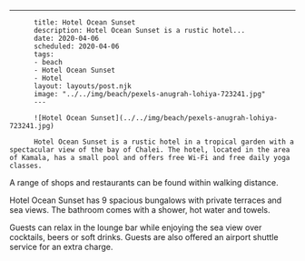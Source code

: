---
          title: Hotel Ocean Sunset
          description: Hotel Ocean Sunset is a rustic hotel...
          date: 2020-04-06
          scheduled: 2020-04-06
          tags:
          - beach
          - Hotel Ocean Sunset
          - Hotel
          layout: layouts/post.njk
          image: "../../img/beach/pexels-anugrah-lohiya-723241.jpg"
          ---
          
          ![Hotel Ocean Sunset](../../img/beach/pexels-anugrah-lohiya-723241.jpg)
          
          Hotel Ocean Sunset is a rustic hotel in a tropical garden with a spectacular view of the bay of Chalei. The hotel, located in the area of Kamala, has a small pool and offers free Wi-Fi and free daily yoga classes.

A range of shops and restaurants can be found within walking distance.

Hotel Ocean Sunset has 9 spacious bungalows with private terraces and sea views. The bathroom comes with a shower, hot water and towels.

Guests can relax in the lounge bar while enjoying the sea view over cocktails, beers or soft drinks. Guests are also offered an airport shuttle service for an extra charge.